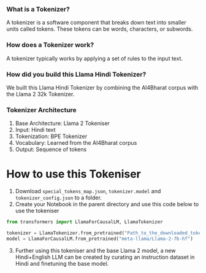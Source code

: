 ### What is a Tokenizer?
A tokenizer is a software component that breaks down text into smaller units called tokens. These tokens can be words, characters, or subwords.

### How does a Tokenizer work?
A tokenizer typically works by applying a set of rules to the input text.

### How did you build this Llama Hindi Tokenizer?
We built this Llama Hindi Tokenizer by combining the AI4Bharat corpus with the Llama 2 32k Tokenizer.

### Tokenizer Architecture
1) Base Architecture: Llama 2 Tokeniser
2) Input: Hindi text
3) Tokenization: BPE Tokenizer
4) Vocabulary: Learned from the AI4Bharat corpus
5) Output: Sequence of tokens

# How to use this Tokeniser
1) Download `special_tokens_map.json`, `tokenizer.model` and `tokenizer_config.json` to a folder.
2) Create your Notebook in the parent directory and use this code below to use the tokeniser
```python
from transformers import LlamaForCausalLM, LlamaTokenizer

tokenizer = LlamaTokenizer.from_pretrained("Path_to_the_downloaded_tokeniser_folder")
model = LlamaForCausalLM.from_pretrained("meta-llama/Llama-2-7b-hf")

```
3) Further using this tokeniser and the base Llama 2 model, a new Hindi+English LLM can be created by curating an instruction dataset in Hindi and finetuning the base model.
